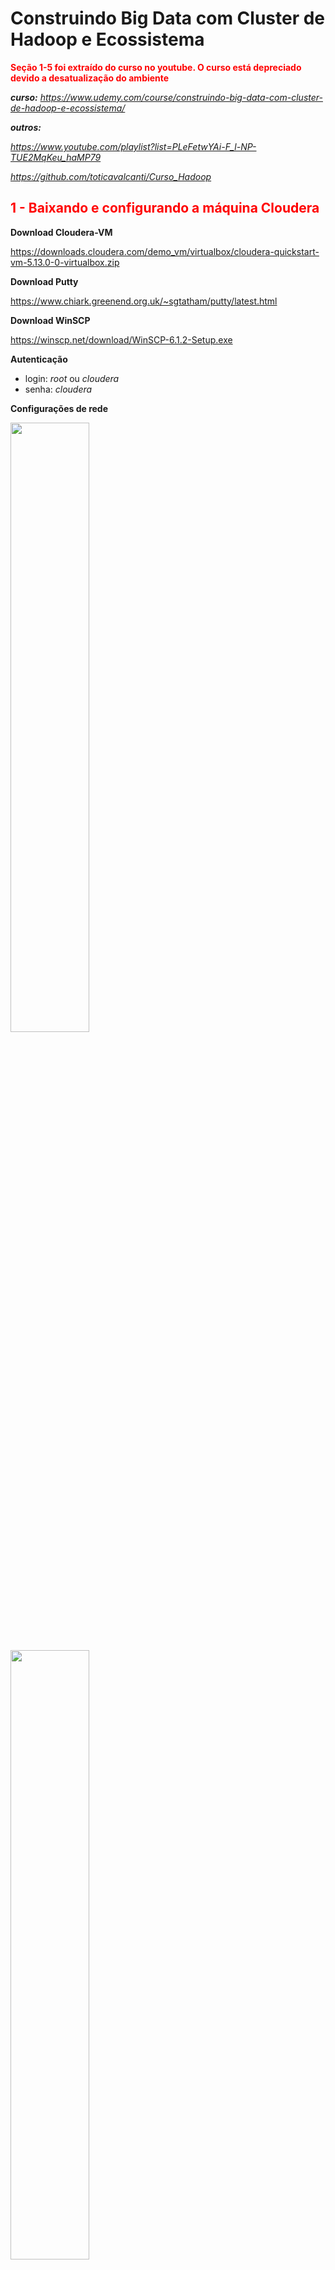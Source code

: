 # Construindo Big Data com Cluster de Hadoop e Ecossistema

<p style="color: red"><b>Seção 1-5 foi extraído do curso no youtube. O curso está depreciado devido a desatualização do ambiente</b></p>

***curso:** https://www.udemy.com/course/construindo-big-data-com-cluster-de-hadoop-e-ecossistema/*

***outros:***

*https://www.youtube.com/playlist?list=PLeFetwYAi-F_l-NP-TUE2MqKeu_haMP79* 

*https://github.com/toticavalcanti/Curso_Hadoop*

<h2 style="color: red">1 - Baixando e configurando a máquina Cloudera </h2>

**Download Cloudera-VM**<br>

https://downloads.cloudera.com/demo_vm/virtualbox/cloudera-quickstart-vm-5.13.0-0-virtualbox.zip

**Download Putty**<br>

https://www.chiark.greenend.org.uk/~sgtatham/putty/latest.html

**Download WinSCP**<br>

https://winscp.net/download/WinSCP-6.1.2-Setup.exe

**Autenticação**<br>

- login: *root* ou *cloudera*
- senha: *cloudera*

**Configurações de rede**

<img src="_images/101.png" width=50%> </img>

<img src="_images/102.png" width=50%> </img>

**Na VM-Cloudera digitar `ifconfig` no CLI para obter os IPS**

<img src="_images/103.png" width=50%> </img>

**Utilizar ip `eth1` ou `eth0` no Putty e WinSCP**

<img src="_images/104.png" width=40%> </img>

<h2 style="color: red">2 - Componentes principais </h2>

**Há dois tipos de nós básicos**

- **NÓS MESTRES (MASTERS)** coordena os nós trabalhadores, geralmente são os pontos de entrada para o acesso do usuário ao cluster;
- **NÓS TRABALHADORES** aceitam as tarefas designadas pelos nós mestres para armazenar dados, ler dados ou executar uma aplicação em particular.

Tanto o HDFS como o YARN têm vários serviços mestres responsáveis pela coordenação dos serviços trabalhadores que executam em cada nó

**Serviços do HDFS**

- **NAMENOME (MESTRE)** armazena a árvore de diretórios do sistema de arquivos, metadados de arquivos e as localizações de cada arquivo nc cluster. ele não armazena dados e nem passa dados do datanode ao cliente, o que ele faz é apontar os datanodes corretos aos clientes
- **NAMENOME SECUNDÁRIO (MESTRE)** executam tarefas de manutenção (housekeeping) e de pontos de verificação (checkpointing) em nome do namenode (ele não é um namenode de backup)
- **DATANODE (TRABALHADOR)** armazena e administra blocos HDFS no disco local e informa a saúde e o status de repositórios individuais de dados ao NAMENOME.

**Serviços do YARN**

- **ResourceManager (MESTRE)** aloca e monitora recursos disponíveis no cluster (memória e processadores) para as aplicações e trata do escalonamento dos jobs no cluster
- **ApplicationMaster (MESTRE)** coordena uma aplicação em particular executada no cluster de acordo com o escalonamento feito pelo ResourceManager
- **NodeManager (TRABALHADOR)** executa e administra tarefas de processamento em um nó individual e informa sobre a saúde e o status das tarefas à medida que elas executam.

<h2 style="color: red">3 - Comandos básicos </h2>

`hadoop` O comando principal do Hadoop.

`fs` Indica que a operação deve ser realizada no sistema de arquivos distribuído do Hadoop.

**Listar o conteúdo do diretório raiz no sistema de arquivos distribuído do Hadoop**

`hadoop fs -ls /` 

- `-ls`: A opção que significa "listar". Isso solicita ao Hadoop que liste o conteúdo do diretório especificado.
- `/`: O caminho do diretório no sistema de arquivos distribuído do Hadoop. Neste caso, é o diretório raiz, indicado pelo caractere "/".

**Criar a estrutura de diretórios necessária para armazenar dados no caminho especificado no sistema de arquivos distribuído do Hadoop**

`hadoop fs -mkdir -p ~user/vlsf2/txts`

- `-p`: Essa opção permite criar diretórios pais conforme necessário. Se o diretório pai não existir, ele será criado junto com o diretório especificado.
- `~user/vlsf2/txts`: O caminho do diretório que você deseja criar.

**Copiar o arquivo local `shakespeare.txt` para o diretório `/user/vlsf2/txts` no sistema de arquivos distribuído do Hadoop**

`hadoop fs -put shakespeare.txt /user/vlsf2/txts`

- `-put`: Indica que você deseja copiar um arquivo do sistema de arquivos local para o HDFS.
- `shakespeare.txt`: O nome do arquivo local que você deseja copiar para o HDFS.
- `/user/vlsf2/txts`: O caminho no HDFS para onde o arquivo será copiado. Neste caso, o caminho é `/user/vlsf2/txts`.

### Acessando via página web

No seu navegador, acessar através o mesmo IP que você se conecta com o Putty ou WinSCP utilizando a porta *8888* http://192.168.1.86:8888/<br>
O HUE, que significa "Hadoop User Experience", é uma interface web de código aberto que facilita a interação com o ecossistema Hadoop. Ele fornece uma interface gráfica para facilitar o gerenciamento, monitoramento e utilização de várias ferramentas e serviços no ambiente Hadoop.

Algumas das funcionalidades do HUE incluem:

1. **Exploração de Dados:** Permite explorar e visualizar dados armazenados no Hadoop HDFS.
2. **Querying e Processamento de Dados:** Oferece suporte a consultas interativas no Hive (um sistema de data warehousing construído sobre o Hadoop) e ao editor de scripts Pig (uma linguagem de alto nível para processamento de dados no Hadoop).
3. **Trabalhos MapReduce:** Facilita o gerenciamento e monitoramento de trabalhos MapReduce.
4. **Agendamento de Trabalhos:** Permite agendar trabalhos no Oozie, um serviço de orquestração de fluxo de trabalho para o Hadoop.
5. **Gerenciamento de Metadados:** Oferece uma interface para gerenciar metadados no Hadoop, como tabelas Hive e fluxos Oozie.
6. **Gerenciamento de Segurança:** Permite a administração de permissões e políticas de segurança para os dados e serviços Hadoop.
7. **Integração com outros Serviços:** Integra-se com vários serviços Hadoop, tornando mais fácil para os usuários interagirem com esses serviços por meio de uma interface gráfica.

<center>
  <p>Localizando os arquivos armazenados no HDFS através do HUE</p>
</center>

<img src="_images/301.png" width=15%> </img>

<center>
  <p>Exemplo do arquivo shakespeare.txt no HDFS</p>
</center>
<img src="_images/302.png" width=50%> </img>

<img src="_images/303.png" width=100%> </img>

<h2 style="color: red">4 - Contagem de palavras usando PySpark  </h2>

Entre no shell do Spark digitando `pyspark`

```python
# -*- coding: utf-8 -*-
from pyspark import SparkContext, SparkConf

#Cria a app com o nome WordCount
conf = SparkConf().setAppName("WordCount")

#Instacia o SparkContext -- Não é obrigatório porque o Spark já cria um SparkContext
sc = SparkContext.getOrCreate()

#Cria o RDD com o conte�do do shakespeare.txt
contentRDD = sc.textFile("/user/vlsf2/txts/shakespeare.txt")

#Elimina as linha em branco
filter_empty_lines = contentRDD.filter(lambda x: len(x) > 0)

#Splita as palavras pelo espa�o em branco entre elas
words = filter_empty_lines.flatMap(lambda x: x.split(' '))

#Map-Reduce da contagem das palavras
wordcount = words.map(lambda x:(x,1)) \
.reduceByKey(lambda x, y: x + y) \
.map(lambda x: (x[1], x[0])).sortByKey(False)

#Imprime o resultado
for word in wordcount.collect():
	print(word)

#Salva o resultado no HDFS dentro da pasta /user/vlsf2/txts
wordcount.saveAsTextFile("/user/vlsf2/txts")
```

<h2 style="color: red">5 - Ingestão de dados com Flume  </h2>

- **Twitter**: fonte de dados (streaming) 
- **Flume**: coletor dos dados
- **Hive**: realizar consulta nos dados
- **Spark**: script de análise

<img src="_images/501.png"> </img>

### Flume: Arquitetura

O **Flume** é um serviço de ingestão de dados para coletar, agregar e transportar grandes quantidades de fluxo de dados (streaming), como por exemplo: arquivos de log, eventos, dados de redes sociais, sensores, etc. de várias fontes para um armazenamento de dados centralizado (hbase, hdfs...)

**Outras soluções**

- **Facebook's Scribe** é uma ferramenta imensamente popular que é usada para agregar e transmitir (streaming) dados de log. ele é projetado para dimensionar um número muito grande de nós e ser robusto em relação a falhas de nós e de rede
- **Aрасhе Kafka** foi desenvolvido pela apache software foundation. é um agente de mensagens de código aberto. usando kafka, podemos lidar com feeds com alta taxa de transferência (high throughput) e baixa latência.

O **Evento** consiste em duas partes principais: o **cabeçalho (Header)** e a **carga útil (Payload)**:

1. **Evento (Event):**
   - O evento é a unidade básica de dados no Apache Flume.
   - Ele representa a informação que está sendo transferida de uma **origem (source)** para um **destino (sink)**.
   - Cada evento contém um cabeçalho **(Header)** e uma carga útil **(Payload)**.
2. **Cabeçalho (Event Header):**
   - O cabeçalho é uma parte do evento que contém metadados ou informações sobre o próprio evento.
   - Esses metadados incluem detalhes como timestamps, identificadores únicos, e informações adicionais que descrevem o contexto do evento.
   - O cabeçalho fornece informações importantes para o processamento e roteamento do evento através do pipeline do Flume.
3. **Carga Útil (Payload):**
   - A carga útil é a parte principal do evento que contém os dados reais que estão sendo transferidos.
   - Pode ser qualquer tipo de informação, como logs, mensagens, ou qualquer outra forma de dados que você esteja movendo com o Apache Flume.
   - A carga útil é a parte do evento que é realmente consumida e processada pelo Flume para ser movida através do sistema.

​	<img src="_images/503.png" width=50%> </img>

1. **Source:**
   - A Source é a origem dos dados no Apache Flume.
   - Ela é responsável por coletar ou receber dados a partir de uma fonte externa, como logs, eventos de servidor, ou fluxos de dados.
   - A Source é o ponto de entrada no pipeline do Flume, e sua função principal é gerar eventos que serão processados e movidos através do sistema.
2. **Channel:**
   - O Channel é um componente de armazenamento temporário no Apache Flume.
   - Ele atua como um buffer entre a Source e a Sink, permitindo o armazenamento temporário dos eventos enquanto aguardam processamento adicional.
   - Existem diferentes tipos de canais no Flume, como canais de memória, canais de arquivo e canais JDBC, que oferecem diferentes formas de armazenamento temporário.
3. **Sink:**
   - A Sink é o destino final dos dados no Apache Flume.
   - Ela é responsável por consumir os eventos provenientes do Channel e realizar a ação final, que pode ser o armazenamento em um banco de dados, a escrita em arquivos, ou a transferência para outro sistema.
   - A Sink representa o ponto de saída do pipeline do Flume.

**Relacionamento entre Source, Channel e Sink:**

- A Source gera eventos que são colocados no Channel.
- O Channel armazena temporariamente os eventos antes que eles sejam consumidos pela Sink.
- A Sink consome os eventos do Channel e executa a ação final, movendo os dados para o destino desejado.

​    <img src="_images/502.png" width=50%> </img>

1. **Interceptors:**
   - Os Interceptors são módulos opcionais que podem ser configurados em uma Source ou Sink no Apache Flume.
   - Sua função é manipular ou enriquecer eventos à medida que passam pelo pipeline.
   - Os Interceptors podem ser usados para adicionar metadados, modificar o conteúdo do evento ou realizar outras transformações antes que o evento alcance o próximo estágio do pipeline.
2. **Channel Selectors:**
   - Os Channel Selectors são responsáveis por direcionar eventos para canais específicos dentro do Apache Flume.
   - Quando há mais de um canal disponível (por exemplo, canais de memória e canais de arquivo), o Channel Selector decide para qual canal um evento específico deve ser encaminhado.
   - Existem diferentes tipos de Channel Selectors, como replicação simples, seleção aleatória e lógica personalizada, permitindo flexibilidade na distribuição de eventos entre os canais.
3. **Collectors:**
   - Collectors são responsáveis por coletar eventos de múltiplos canais e entregá-los a uma Sink no Apache Flume.
   - Quando há mais de um canal disponível e uma Sink única, o Collector é usado para reunir eventos de diferentes canais e enviá-los à Sink para o processamento final.
   - O uso de Collectors é especialmente útil em cenários em que os eventos podem ser distribuídos entre diferentes canais antes de serem consolidados e enviados para a Sink.

**Relacionamento entre Interceptors, Channel Selectors e Collectors:**

- Interceptors podem ser configurados nas Sources ou Sinks para manipular eventos durante a coleta ou entrega.
- Channel Selectors são utilizados para decidir para qual canal um evento deve ser enviado, permitindo uma distribuição eficiente de eventos entre diferentes armazenamentos temporários.
- Collectors são usados para reunir eventos de diferentes canais e entregá-los à Sink, consolidando os dados antes do processamento final.

### Flume: Tipos de fluxos

No Apache Flume, os conceitos de Multi-hop flow, Fan-out flow e Fan-in flow referem-se a diferentes padrões de fluxo de eventos no sistema:

1. **Multi-hop Flow:**

   - Em um Multi-hop Flow, os eventos fluem através de vários nós do Apache Flume, ou seja, eles percorrem vários agentes do Flume antes de atingirem seu destino final.
   - Cada agente do Flume age como um intermediário que encaminha os eventos para o próximo agente no caminho até o destino final (Sink).
   - Esse tipo de fluxo é útil quando você tem uma arquitetura distribuída e os eventos precisam passar por vários estágios de processamento antes de alcançar o destino final.

   <img src="_images/504.jpg" width=75%> </img>

2. **Fan-out Flow:**

   - Em um Fan-out Flow, os eventos são replicados para múltiplos destinos simultaneamente.
   - A Source gera um evento, e este é replicado por um Channel Selector para ser enviado para diferentes canais ou Sinks.
   - Cada Sink ou canal recebe uma cópia do evento, permitindo que diferentes processamentos ou armazenamentos sejam realizados independentemente.
   - Esse padrão é útil quando você precisa distribuir os mesmos eventos para diferentes destinos para diferentes finalidades.

   <img src="_images/506.jpg" width=50%> </img>

3. **Fan-in Flow:**

   - Em um Fan-in Flow, os eventos de várias fontes (Sources) são consolidados em um único canal antes de serem enviados para um destino comum (Sink).
   - Cada Source gera eventos que são encaminhados para um canal compartilhado.
   - O canal acumula os eventos de diferentes fontes antes de entregá-los à Sink.
   - Esse padrão é útil quando você precisa consolidar dados de várias fontes antes de realizar uma ação final, como armazenamento em um banco de dados centralizado.

   <img src="_images/505.jpg" width=50%> </img>

**Relacionamento entre Multi-hop Flow, Fan-out Flow e Fan-in Flow:**

- Um Multi-hop Flow pode incluir padrões Fan-out e Fan-in em diferentes estágios do percurso dos eventos.
- Fan-out e Fan-in Flows são comumente usados em conjunto para distribuir eventos para diferentes processamentos e consolidá-los posteriormente.
- A escolha entre esses padrões depende dos requisitos específicos de arquitetura e processamento de dados.

### Flume: configuração do Agente

A configuração do agente é feita por meio de arquivos de configuração. Esses arquivos contêm propriedades que definem como o agente se comportará, quais fontes (sources) serão utilizadas, como os eventos serão processados e para onde serão enviados:

```
AGENT_NAME.SOURCES.SOURCE_NAME.TYPE = VALUE
```

Aqui está uma explicação genérica desses elementos e um exemplo hipotético:

- **AGENT_NAME:** O nome atribuído ao agente. Este nome é usado como prefixo para todas as propriedades relacionadas a esse agente específico.
- **SOURCES:** Indica a seção de configuração onde as fontes são definidas. As fontes são as origens de dados que alimentam o pipeline do Flume.
- **SOURCE_NAME:** O nome atribuído à fonte específica dentro do agente. Cada fonte tem um nome exclusivo dentro de um agente.
- **TYPE:** Indica o tipo de fonte que está sendo configurada. O valor desta propriedade especifica qual implementação de fonte o Flume deve usar.
- **VALUE:** Representa o valor associado à propriedade TYPE. Este valor pode variar dependendo do tipo de fonte.

Exemplo hipotético de configuração de uma fonte de log (assumindo que exista uma implementação chamada `avroSource`):

```
MyAgent.SOURCES.LogSource.TYPE = avroSource
```

Neste exemplo:

- **MyAgent:** O nome do agente é "MyAgent".
- **SOURCES:** Estamos definindo configurações relacionadas às fontes do agente.
- **LogSource:** O nome da fonte é "LogSource".
- **TYPE:** Indica que estamos configurando uma fonte do tipo "avroSourc

### Configuração APP Twitter

Instalar o telnet no Máquina Cloudera `yum -y install telnet`

<p style="color: #1A5276"><b>Terminal 1</b></p>

`flume-ng agent -n a1 -c conf -f conf_vlsf2.conf`

<p style="color: #1A5276"><b>Terminal 2</b></p>

`telnet localhost 44444` 

## 6 - Características iniciais de um ambiente distribuído

1. **Client:**
   - Entidade que faz solicitações ou envia comandos a um sistema ou serviço distribuído.
2. **Management Node:**
   - Nó responsável por controlar e gerenciar outros nós no sistema distribuído, coordenando tarefas e alocando recursos.
3. **Worker Node:**
   - Nó que executa tarefas específicas ou processa dados conforme instruído, sendo coordenado e gerenciado pelos nós de gerenciamento.

<img src="_images/601.gif" width="50%"></img>

**Aplicação em Sistemas Distribuídos de Processamento de Dados:**

- Em sistemas como Apache Hadoop ou Apache Spark, o "Client" pode ser a aplicação ou usuário que envia trabalhos para processamento distribuído.
- O "Management Node" pode ser representado por componentes como ResourceManager no Hadoop ou o Master Node no Spark, que gerenciam a execução e coordenação dos trabalhos.
- Os "Worker Nodes" seriam os nós que realizam efetivamente o processamento de dados, como os DataNodes no Hadoop ou os Worker Nodes no Spark.

<img src="_images/602.png" width="70%"></img>

| **Módulo** | **Função**                                                   | **Descrição**                                                |
| ---------- | ------------------------------------------------------------ | ------------------------------------------------------------ |
| ZooKeeper  | Serviço de Coordenação Distribuída                           | Fornece serviços para coordenação e gerenciamento de configuração em sistemas distribuídos. Amplamente usado para sincronização, eleição de líder e gerenciamento de configurações. |
| Oozie      | Orquestração de Fluxo de Trabalho                            | Sistema de orquestração que permite a criação, agendamento e coordenação de fluxos de trabalho complexos no ambiente Hadoop. Permite a execução sequencial ou condicional de tarefas, facilitando o gerenciamento de processos de dados em grande escala. |
| Spark      | Motor de Processamento de Dados em Memória                   | Framework de processamento de dados distribuído e em memória. Suporta análise de dados em larga escala, processamento de batch e stream, e aprendizado de máquina. |
| Kafka      | Sistema de Mensagens Distribuídas                            | Plataforma de streaming distribuída para ingestão, armazenamento e processamento em tempo real de fluxos de dados. |
| Hive       | Armazenamento e Consulta de Dados                            | Camada de armazenamento e consulta de dados que utiliza a linguagem de consulta HiveQL para interagir com dados armazenados no HDFS. |
| HBase      | Banco de Dados NoSQL Distribuído                             | Banco de dados NoSQL distribuído e orientado a colunas que fornece acesso rápido a grandes volumes de dados. |
| Solr       | Plataforma de Pesquisa de Texto Completa                     | Plataforma de pesquisa de texto completa construída sobre o Apache Lucene. Fornece recursos avançados de pesquisa, indexação e recuperação de dados. |
| Flume      | Coleta, Agregação e Movimentação de Dados                    | Ferramenta para coleta, agregação e movimentação de grandes volumes de dados de logs de diferentes fontes para sistemas de armazenamento centralizados. |
| Sqoop      | Transferência de Dados entre Hadoop e Bancos de Dados Relacionais | Ferramenta para transferência eficiente de dados entre bancos de dados relacionais e o HDFS. |
| Mahout     | Biblioteca de Aprendizado de Máquina                         | Biblioteca de aprendizado de máquina para Hadoop, projetada para implementar algoritmos escaláveis e distribuídos de aprendizado de máquina. |
| Pig        | Linguagem e Plataforma para Análise de Dados                 | Permite a expressão de transformações de dados em uma linguagem chamada Pig Latin, facilitando a escrita de programas para processamento de dados em ambientes Hadoop. |

<div style="float: left">
    <img src="_images/604.png" width="100px" alt="Imagem">
</div>





1. **Hive Clients:**
   - Aplicativos ou ferramentas que interagem com o Apache Hive para executar consultas ou gerenciar metadados.
2. **Hive Services:**
   - Componentes principais que incluem o Hive Driver, Hive Server e Hive CLI, fornecendo funcionalidades essenciais do Apache Hive.
3. **Hive Metastore:**
   - Armazena metadados relacionados a dados no Hadoop, como informações sobre tabelas, partições e esquemas.
4. **File Storage (Armazenamento de Arquivos):**
   - Refere-se à maneira como os dados são armazenados no Hadoop Distributed File System (HDFS), geralmente em formatos otimizados para consultas como texto, Avro, Parquet ou ORC.

<img src="_images/603.png" width="50%"></img>

<div style="float: left">
    <img src="_images/605.webp" width="100px" alt="Imagem">
</div>





O Apache Pig é uma plataforma para análise e processamento de dados no ecossistema Hadoop. Ele fornece uma linguagem chamada Pig Latin, que é uma linguagem de script de alto nível projetada para facilitar a escrita de programas para processamento de dados em larga escala. Aqui estão alguns pontos-chave sobre o Apache Pig:

1. **Linguagem Pig Latin:**
   - Pig Latin é a linguagem de script utilizada no Apache Pig. Ela é projetada para ser simples e expressiva, permitindo que os usuários descrevam operações de transformação de dados em um estilo declarativo.
2. **Modelo de Programação de Fluxo de Dados:**
   - O Apache Pig segue um modelo de programação de fluxo de dados, onde as operações de transformação de dados são expressas como um fluxo de dados dirigido (DAG). Isso facilita a representação de operações complexas em termos de fluxo de dados.
3. **Otimização Automática:**
   - O Pig otimiza automaticamente as operações do usuário sempre que possível, permitindo que os usuários se concentrem na lógica da aplicação em vez de otimizações de execução.
4. **Extensibilidade:**
   - O Pig é extensível, permitindo que os usuários definam suas próprias funções em Java, Python, ou outras linguagens, para realizar operações personalizadas durante o processamento.
5. **Compatibilidade com o Hadoop:**
   - O Pig é executado sobre o Hadoop e aproveita as capacidades do Hadoop Distributed File System (HDFS) para armazenamento distribuído e processamento paralelo.
6. **Facilidade de Aprendizado:**
   - Pig é frequentemente considerado mais acessível para usuários que estão familiarizados com linguagens de script, como Python. Isso facilita a transição de usuários que não têm experiência em programação Java, que é comumente usada em muitas outras tecnologias Hadoop.

```pig
-- Carrega os dados do arquivo CSV
data = LOAD 'usuarios.csv' USING PigStorage(',') AS (nome:chararray, idade:int, cidade:chararray);

-- Filtra usuários com idade válida (idade maior que 0)
usuarios_validos = FILTER data BY idade > 0;

-- Agrupa os usuários por cidade
usuarios_por_cidade = GROUP usuarios_validos BY cidade;

-- Calcula a média de idade para cada cidade
media_idade_por_cidade = FOREACH usuarios_por_cidade GENERATE group AS cidade, AVG(usuarios_validos.idade) AS media_idade;

-- Armazena os resultados
STORE media_idade_por_cidade INTO 'saida/';

-- Exibe os resultados
DUMP media_idade_por_cidade;
```

<img src="_images/605.png"></img>

O **HCatalog** fornece um serviço de metadados que permite a criação, gerenciamento e compartilhamento de metadados sobre dados armazenados no Hadoop Distributed File System (HDFS).

- **Integração com Hive e Pig:** O HCatalog é integrado com o Apache Hive e o Apache Pig, permitindo que essas ferramentas acessem e compartilhem as informações do esquema (metadados) sem a necessidade de redefinir ou duplicar essas informações.

- **APIs para Linguagens de Programação:** O HCatalog fornece APIs para várias linguagens de programação, incluindo Java e Python, permitindo que os desenvolvedores acessem e interajam com os metadados do Hadoop.
- **Facilita a Compartilhamento de Dados:** Ao centralizar os metadados, o HCatalog facilita o compartilhamento de dados entre diferentes aplicativos e projetos dentro do ecossistema Hadoop.

<div style="float: left">
    <img src="_images/606.png" width="100px" alt="Imagem">
</div>



O Apache Spark é um framework de processamento de dados em cluster que se integra ao ecossistema Hadoop. Destacam-se:

- **Processamento em Memória:**
  - Armazenamento de dados em memória para acesso rápido.
- **APIs Amigáveis:**
  - APIs em Scala, Java, Python e SQL para desenvolvimento acessível.
- **Modelo de Programação Avançado:**
  - Suporta operações avançadas para pipelines eficientes.
- **Diversos Workloads:**
  - Além de batch, oferece suporte a stream processing, machine learning e processamento de grafos.
- **Spark Core e Módulos Adicionais:**
  - Núcleo do Spark com módulos como Spark SQL, Spark Streaming, MLlib e GraphX.
- **Integração com Hadoop:**
  - Acessa dados do HDFS, pode ser executado em clusters Hadoop existentes.
- **Tempo de Resposta Interativo:**
  - Processamento em memória e DAG contribuem para tempos de resposta rápidos.
- **Estruturas de Dados Abstratas:**
  - Introduz RDDs e DataFrames para simplificar o processamento distribuído.
- **Ecossistema Hadoop Unificado:**
  - Integra-se facilmente com ferramentas Hadoop como Hive, HBase e Flume.

<div style="float: left">
    <img src="_images/608.png" width="100px" alt="Imagem">
</div>





O Apache Storm é um sistema de processamento de dados em tempo real, projetado para lidar com fluxos contínuos de dados e realizar processamento em tempo real em um ambiente distribuído.

- **Topologias de Fluxo de Dados:** Define fluxos de dados por meio de topologias com spouts (fontes) e bolts (processadores).

- **Escalabilidade e Tolerância a Falhas:** Altamente escalável e tolerante a falhas, permitindo processamento contínuo mesmo com falhas de componentes.

- **Modelo de Programação Simples:** Desenvolvimento simples com spouts que emitem dados e bolts que os processam.

- **Integração com Diversas Fontes e Destinos:** Pode se integrar a várias fontes e destinos, como bancos de dados, sistemas de mensagens e APIs externas.

- **Garantia de Processamento:** Oferece garantias de processamento, como "exatamente uma vez" ou "pelo menos uma vez".

- **Ecossistema:** Ecossistema inclui Trident (para operações de estado) e integração com ferramentas Hadoop como HBase e Kafka.

- **Utilizado em Diversos Casos de Uso:** Aplicações em análise de sentimentos, monitoramento em tempo real, detecção de fraudes e IoT.

## 7 - Projetando um ambiente de supercomputação com Hadoop

  <img src="_images/701.png" width="50%"></img>

1. **NameNode:** Gerencia informações sobre onde os dados estão no Hadoop Distributed File System (HDFS). Armazena metadados e é crucial para o HDFS.
2. **DataNode:** Armazena efetivamente os dados no HDFS. Múltiplos DataNodes distribuem e mantêm os blocos de dados no cluster.
3. **Resource Manager:** Gerencia os recursos do cluster. Aloca recursos para diferentes aplicações, garantindo uso eficiente do cluster.
4. **Node Manager:** Roda em cada nó do cluster, monitorando recursos locais como CPU e memória. Responsável por executar e monitorar tarefas (containers) atribuídas pelo Resource Manager.

<div style="display: flex; width: 100%;">
    <img src="_images/702.png" alt="Imagem 1" style="width: 50%; height: auto; display: block;">
    <img src="_images/703.png" alt="Imagem 2" style="width: 50%; height: auto; display: block;">
</div>
## 8 - Entendendo o Sistema de Arquivos Hadoop Distributed Filesystem - HDFS

### NFS (Network File System) 

O NFS (Network File System) é um protocolo que permite que sistemas operacionais compartilhem arquivos e diretórios em uma rede. O NFS permite que computadores em uma rede acessem remotamente os arquivos e diretórios como se estivessem localmente armazenados em seus próprios sistemas.

  <img src="_images/801.png" width="50%"></img>

1. **Servidor NFS:** O servidor NFS é o sistema que possui os arquivos e diretórios que serão compartilhados. Ele disponibiliza esses recursos para outros sistemas na rede.
2. **Cliente NFS:** O cliente NFS é o sistema que acessa os arquivos compartilhados. Ele monta os diretórios remotos do servidor NFS como se fossem parte de seu próprio sistema de arquivos.

### GFS (Google File System)

O GFS (Google File System) é um sistema de arquivos distribuído desenvolvido pelo Google para gerenciar grandes volumes de dados em seus centros de dados. Ele foi projetado para fornecer um armazenamento confiável e de alto desempenho, otimizado para a leitura e gravação eficientes de grandes arquivos, como aqueles usados em aplicações de pesquisa na web e processamento de dados em larga escala.

1. **Distribuição de Dados:** O GFS divide grandes arquivos em blocos fixos (geralmente de 64 ou 128 megabytes) e distribui esses blocos entre vários servidores para permitir o paralelismo e a recuperação de falhas.
2. **Replicação:** Cada bloco de dados é replicado em vários servidores para garantir a durabilidade e a disponibilidade dos dados, mesmo em caso de falha de hardware ou interrupção de serviços.
3. **Mestre (Master) e Trabalhadores (Workers):** O GFS possui um servidor mestre que gerencia os metadados e coordena as operações no sistema. Os servidores trabalhadores armazenam os dados e respondem às solicitações de leitura e gravação dos clientes.

<img src="_images/802.png" width="50%"></img>

### Hadoop Distributed File System (HDFS)

O HDFS, ou Hadoop Distributed File System, é um sistema de arquivos distribuído desenvolvido para lidar com o armazenamento e processamento eficientes de grandes conjuntos de dados em ambientes de computação distribuída. Projetado como parte integrante do ecossistema Hadoop, o HDFS divide arquivos em blocos de tamanho fixo, distribuindo-os em diversos nós de um cluster. Essa abordagem facilita a leitura e gravação paralelas, possibilitando o processamento eficiente de dados em larga escala. Com mecanismos de replicação para tolerância a falhas, balanceamento dinâmico de carga e integração com ferramentas Hadoop, o HDFS é essencial para operações de big data, suportando aplicações como análise de dados, processamento de logs e outras tarefas intensivas em armazenamento e processamento.

1. **Blocos e Distribuição de Dados:** O HDFS divide grandes arquivos em blocos, geralmente de tamanho fixo (por exemplo, 128 MB ou 256 MB).
2. **Servidores Namenode e Datanode:**
   - O Namenode mantém os metadados, como informações sobre a localização dos blocos e a estrutura do arquivo.
   - Os Datanodes armazenam os blocos de dados e respondem às solicitações de leitura e gravação.
3. **Leitura e Gravação em Paralelo:**
   - O HDFS permite a leitura e gravação eficientes de grandes conjuntos de dados em paralelo.
   - Múltiplos nós podem acessar e processar diferentes partes do arquivo simultaneamente.

<img src="_images/803.png" width="50%"></img>

A arquitetura de Rack no HDFS (Hadoop Distributed File System) refere-se à organização física dos nós de dados em racks (estruturas de armazenamento) em um data center. Essa organização é fundamental para otimizar o desempenho e garantir a tolerância a falhas. 


A arquitetura de Rack no HDFS (Hadoop Distributed File System) refere-se à organização física dos nós de dados em racks (estruturas de armazenamento) em um data center. Essa organização é fundamental para otimizar o desempenho e garantir a tolerância a falhas. A arquitetura de Rack no HDFS é projetada com base nos seguintes conceitos:

1. **Nós e Racks:**
   - Um cluster HDFS consiste em vários nós, e esses nós são agrupados em racks.
   - Cada rack contém vários nós de dados.
2. **Localidade de Dados:**
   - O princípio chave é maximizar a localidade de dados, significando que o processamento de dados deve ocorrer o mais próximo possível dos dados armazenados.
   - Isso reduz a latência de acesso aos dados, pois evita transferências desnecessárias pela rede.
3. **Princípio de Colocação de Réplicas:**
   - O HDFS segue o princípio de colocar a primeira réplica localmente no mesmo nó, a segunda em um rack diferente, e a terceira em outro rack distante.
   - Isso garante que haja redundância e recuperação de falhas enquanto mantém a eficiência de localidade de dados.

<img src="_images/804.svg" width="50%"></img>

O HDFS fornece uma interface de linha de comando (CLI) que permite interagir com o sistema de arquivos distribuído. Aqui estão alguns comandos fundamentais do HDFS no CLI:

1. **`hadoop fs -ls <caminho>`:**
   - Lista o conteúdo de um diretório no HDFS.
   - Exemplo: `hadoop fs -ls /user/nome_usuario`.
2. **`hadoop fs -mkdir <caminho>`:**
   - Cria um diretório no HDFS.
   - Exemplo: `hadoop fs -mkdir /user/nome_usuario/diretorio_novo`.
3. **`hadoop fs -put <origem> <destino>`:**
   - Copia arquivos ou diretórios do sistema de arquivos local para o HDFS.
   - Exemplo: `hadoop fs -put arquivo_local.txt /user/nome_usuario/diretorio_hdfs/`.
4. **`hadoop fs -get <origem> <destino>`:**
   - Copia arquivos ou diretórios do HDFS para o sistema de arquivos local.
   - Exemplo: `hadoop fs -get /user/nome_usuario/diretorio_hdfs/arquivo_hdfs.txt .` (o ponto final representa o diretório atual).
5. **`hadoop fs -cat <caminho>`:**
   - Exibe o conteúdo de um arquivo no HDFS.
   - Exemplo: `hadoop fs -cat /user/nome_usuario/arquivo_hdfs.txt`.
6. **`hadoop fs -rm <caminho>`:**
   - Remove um arquivo ou diretório do HDFS.
   - Exemplo: `hadoop fs -rm /user/nome_usuario/arquivo_hdfs.txt`.
7. **`hadoop fs -cp <origem> <destino>`:**
   - Copia arquivos ou diretórios dentro do HDFS.
   - Exemplo: `hadoop fs -cp /user/nome_usuario/arquivo_hdfs.txt /user/nome_usuario/diretorio_destino/`.
8. **`hadoop fs -mv <origem> <destino>`:**
   - Move arquivos ou diretórios dentro do HDFS.
   - Exemplo: `hadoop fs -mv /user/nome_usuario/arquivo_hdfs.txt /user/nome_usuario/diretorio_destino/`.
9. **`hadoop fs -chmod <permissões> <caminho>`:**
   - Modifica as permissões de um arquivo ou diretório no HDFS.
   - Exemplo: `hadoop fs -chmod 755 /user/nome_usuario/arquivo_hdfs.txt`.
10. **`hadoop fs -chown <proprietário:grupo> <caminho>`:**
    - Modifica o proprietário e o grupo de um arquivo ou diretório no HDFS.
    - Exemplo: `hadoop fs -chown nome_novo:grupo_novo /user/nome_usuario/arquivo_hdfs.txt`.

<img src="_images/803.png" width="50%"></img>

1. **NameNode (Mestre):**
   - O NameNode é o mestre do sistema de arquivos HDFS.
   - Armazena metadados, como a estrutura do sistema de arquivos, informações sobre os blocos de dados e os locais dos DataNodes.
   - Mantém um registro de todos os arquivos, diretórios e suas respectivas estruturas hierárquicas.
   - Gerencia os namespaces e controla as operações de leitura e gravação, coordenando a comunicação com os DataNodes.
2. **DataNodes (Nós de Dados):**
   - Os DataNodes são responsáveis pelo armazenamento efetivo dos dados.
   - Armazenam os blocos de dados e replicam esses blocos conforme instruído pelo NameNode.
   - Periodicamente, enviam relatórios de status para o NameNode para informar sobre a saúde e disponibilidade.
   - Executam operações de leitura e gravação conforme instruído pelo cliente ou pelo NameNode.
3. **Secondary NameNode:**
   - Apesar do nome, o Secondary NameNode não é um substituto para o NameNode principal.
   - Ele realiza operações de backup regulares dos metadados do NameNode para evitar perda de dados em caso de falha do NameNode.
   - Não assume automaticamente as funções do NameNode em caso de falha; sua principal responsabilidade é manutenção e backup.

**Fluxo de Operação:**

- Quando um cliente deseja ler ou gravar dados, ele se comunica com o NameNode para obter informações sobre a localização dos blocos de dados.
- O NameNode responde com os locais dos blocos de dados nos DataNodes.
- O cliente então interage diretamente com os DataNodes para acessar ou modificar os dados.

## 9 - Entendendo o MapReduce e o YARN

O MapReduce é um modelo de programação e processamento de dados utilizado no framework Apache Hadoop. O MapReduce divide uma tarefa em duas etapas principais: a fase de mapeamento (Map) e a fase de redução (Reduce).

1. **Map (Mapeamento):**
   - **Input Split:** Os dados de entrada são divididos em partes chamadas "input splits". Cada split é processado por uma instância separada do Mapper.
   - **Função de Mapeamento (Map Function):** O usuário define uma função de mapeamento que é aplicada a cada registro no input split. O resultado do mapeamento é uma lista de pares chave-valor intermediários.
2. **Shuffle e Sort (Embaralhamento e Ordenação):**
   - Os pares chave-valor intermediários produzidos pelos Mappers são agrupados por chave.
   - Os pares agrupados são ordenados, e os resultados são particionados e distribuídos para os Reducers.
3. **Reduce (Redução):**
   - **Função de Redução (Reduce Function):** O usuário define uma função de redução que é aplicada a cada grupo de pares chave-valor com a mesma chave. O resultado é uma lista final de pares chave-valor.
   - O número de Reducers pode ser especificado pelo usuário.
4. **Output (Saída):**
   - Os resultados finais são gravados no sistema de arquivos de saída.

**Exemplo Simpificado de MapReduce:**

Suponha que queremos contar a frequência de palavras em um conjunto de documentos:

- **Map (Mapeamento):** Para cada palavra em um documento, emita um par chave-valor onde a chave é a palavra e o valor é 1.
- **Shuffle e Sort (Embaralhamento e Ordenação):** Agrupe todas as ocorrências da mesma palavra e ordene.
- **Reduce (Redução):** Para cada grupo de palavras, some os valores para obter a contagem total.

<img src="_images/901.png" width="50%"></img>

**Hadoop 1.0:**

- **Arquitetura:** Baseada principalmente no MapReduce e HDFS com um único NameNode.
- **Processamento:** Modelagem rígida centrada no MapReduce.
- **Versatilidade:** Limitada em suportar diferentes tipos de aplicativos.
- **Alta Disponibilidade:** Desafios de alta disponibilidade, especialmente para o NameNode.
- **Gerenciamento de Recursos:** Centralizado e otimizado para o MapReduce.

**Hadoop 2.0:**

- **Arquitetura:** Introdução do YARN (Yet Another Resource Negotiator) para separar gerenciamento de recursos e execução de tarefas.
- **Processamento:** Suporte a vários modelos de processamento, incluindo MapReduce, Spark, Hive, etc.
- **Versatilidade:** Mais flexibilidade para executar diferentes tipos de aplicativos no mesmo cluster.
- **Alta Disponibilidade:** Recursos de alta disponibilidade para o HDFS, permitindo configuração de clusters ativos/ativos.
- **Gerenciamento de Recursos:** Descentralizado com ResourceManager e ApplicationMaster, melhorando a eficiência na utilização de recursos.

**Resumo:** O Hadoop 1.0 é limitado em flexibilidade e versatilidade, com desafios em alta disponibilidade. O Hadoop 2.0, com a introdução do YARN, supera essas limitações, oferecendo suporte a uma variedade de aplicativos, melhor gerenciamento de recursos e maior eficiência, tornando-se uma escolha mais robusta para ambientes de big data.

<img src="_images/902.png" width="75%"></img>

**Resource Manager (Gerenciador de Recursos):**

- **Função:** O Resource Manager é responsável pela alocação global de recursos em um cluster Hadoop. Ele gerencia e coordena os recursos disponíveis em todos os nós do cluster.
- **Localização:** Normalmente, há um único Resource Manager em um cluster Hadoop.
- **Atividades Principais:** Recebe solicitações de recursos de Application Masters, atribui contêineres nos nós e monitora a utilização geral do cluster.

**Node Manager (Gerenciador de Nó):**

- **Função:** O Node Manager é executado em cada nó do cluster e gerencia os recursos locais disponíveis no nó, como CPU e memória.
- **Localização:** Cada nó no cluster tem seu próprio Node Manager.
- **Atividades Principais:** Recebe instruções do Resource Manager para executar e monitorar contêineres, relata o status dos recursos locais e das tarefas em execução.

**Application Master (Mestre de Aplicação):**

- **Função:** O Application Master é uma instância específica para cada aplicativo em execução no cluster. Ele solicita recursos ao Resource Manager e coordena a execução de tarefas no cluster.
- **Localização:** Cada aplicativo em execução tem seu próprio Application Master, que é iniciado em um contêiner no cluster.
- **Atividades Principais:** Negocia recursos com o Resource Manager, solicita a execução de tarefas específicas nos Node Managers e monitora o progresso do aplicativo.

**Resumo:**

- O **Resource Manager** gerencia globalmente os recursos em todo o cluster.
- Os **Node Managers** gerenciam recursos locais em cada nó do cluster.
- Os **Application Masters** são específicos para cada aplicativo, coordenando e solicitando recursos para sua execução no cluster.

## 10 - Linux, ambiente prático

**Exemplo de uso**

<img src="_images/1001.png" width="45%"></img>

**Red Hat Enterprise Linux (RHEL) e CentOS:**

- **Red Hat Enterprise Linux (RHEL):** É uma distribuição Linux empresarial paga, conhecida por sua estabilidade e suporte de longo prazo. RHEL é frequentemente utilizado em ambientes corporativos onde a confiabilidade é crucial. Oferece gerenciamento de pacotes via RPM (Red Hat Package Manager) e utiliza o sistema de inicialização systemd.
- **CentOS:** É uma distribuição de código aberto construída a partir do código-fonte do RHEL. O CentOS tem como objetivo fornecer uma alternativa gratuita e de alta compatibilidade para usuários que desejam a estabilidade do RHEL sem os custos associados à subscrição do suporte.

**SUSE Linux Enterprise Server (SLES) e openSUSE:**

- **SUSE Linux Enterprise Server (SLES):** Uma distribuição Linux empresarial desenvolvida pela SUSE. Assim como o RHEL, é projetada para ambientes corporativos e oferece recursos avançados e suporte premium. Usa o sistema de inicialização YaST (Yet another Setup Tool) e também gerenciamento de pacotes via RPM.
- **openSUSE:** É a versão de código aberto desenvolvida pela comunidade, mantendo uma estreita relação com o SLES. Oferece uma base sólida e um ciclo de desenvolvimento mais rápido. openSUSE usa o sistema de inicialização systemd e o gerenciamento de pacotes Zypper.

**Rocky Linux:**

- **Rocky Linux:** É uma distribuição Linux focada na continuidade do CentOS Linux, após a mudança estratégica da Red Hat. Foi criada para fornecer uma alternativa de código aberto compatível com o RHEL. O projeto Rocky Linux é apoiado por uma comunidade ativa e orientado para a estabilidade e desempenho.

**Ambiente Big Data com Hadoop:**

- **Compatibilidade com Hadoop:** Todas essas distribuições Linux são compatíveis com o Hadoop e outros componentes do ecossistema big data. As características específicas de cada distribuição, como gerenciamento de pacotes e configuração do sistema, podem impactar na facilidade de instalação e manutenção do Hadoop.
- **Stabilidade e Suporte:** RHEL e SLES são frequentemente preferidos em ambientes empresariais que exigem alto nível de suporte e estabilidade. Empresas podem optar pelo CentOS e openSUSE se buscarem uma solução de código aberto com características semelhantes, mas sem a necessidade de suporte pago.
- **Comunidade e Independência:** Projeto Rocky Linux surgiu para atender à demanda de uma distribuição de código aberto continuando o legado do CentOS. Pode ser uma escolha para quem valoriza independência e participação ativa na comunidade.

### Levantando as Virtual Machines

- **3 máquinas Master Nodes** (softwares de apoio do ecossistema Hadoop)
  - Kafka, Hive, Flume, Pig, Zookeeper

- **2 máquinas Slave Nodes** (processamento e armazenamento)
  - HDFS


**O curso recomenda que cada uma das máquinas operem a 2GB RAM*

### Modos de instalação

- **Modo Local (Standalone):** Útil para desenvolvimento e testes locais em uma única máquina sem um verdadeiro ambiente distribuído.

- **Modo Pseudo-Distribuído:** Simula um ambiente distribuído em uma única máquina, permitindo testes de escalabilidade e paralelismo.

- <p style = "color: green"><b>Modo Totalmente Distribuído:</b> A configuração de produção, onde o Hadoop é implantado em um cluster real de máquinas, proporcionando escalabilidade e desempenho para grandes volumes de dados.</p>

### 10.1 Observações do ecossistema Hadoop

- Hadoop processa dados em batch. Consequentemente, ele não deve ser usado para processar dados transacionais. Mas o Hadoop pode resolver muitos outros tipos de problemas relacionados a Big Data.

- Quando um arquivo precisa ser alterado, o procedimento típico no Hadoop é criar uma nova versão do arquivo. Isso envolve a criação de uma cópia modificada do arquivo, e a versão anterior ainda está disponível. Esse processo não apenas mantém a consistência e a integridade dos dados, mas também permite rastrear as mudanças ao longo do tempo.

- <p style="color: red"><b>Hadoop não é um ambiente adequado para fazer consultas SQL tradicionais. Quando se fala em Big Data (500TB; 1PB)</b></p>

## 11 - Instalando Linux

*Downloads:<br> https://download.rockylinux.org/pub/rocky/8/isos/x86_64/Rocky-8.9-x86_64-dvd1.torrent<br>**http://mirror.ci.ifes.edu.br/centos/7.9.2009/isos/x86_64/CentOS-7-x86_64-DVD-2009.torrent***

**O curso realiza o passo a passo para instalar o CentOS*<br>

Dado que foi instalado a maquina virtual através da ISO e configurado o sumário de instalação:

```bash
# Exibe informações sobre as interfaces de rede
ip addr show

# Obtém dinamicamente um endereço IP para a interface enp0s3 via DHCP
dhclient enp0s3

# Exibe novamente informações sobre as interfaces de rede após a atribuição do endereço IP
ip addr show

# Testa a conectividade de rede fazendo ping para o servidor DNS público do Google (8.8.8.8)
ping 8.8.8.8

# Instala os pacotes vim (editor de texto avançado) e net-tools (utilitários de rede) usando o gerenciador de pacotes yum
yum install vim net-tools -y

# Atualiza todos os pacotes do sistema para as versões mais recentes disponíveis
yum update -y

# Desliga a máquina
init 0
```

## 12 - Pré-configuração das imagens

O primeiro processo de montar um cluster de alto desempenho é criar um processo de resolução de nomes.

```bash
ipconfig

> Gateway Padrão. . . . . . . . . . . . . . . : 192.168.1.254 
```

**Na configuração `nmtui`, setar as configurações de acordo com o curso.*<br>Após o fim da configuração, você consegue acessar via Putty a máquina *m1*

<img src="_images/1201.png" width=50%></img>

Realizar o script IaaS

```bash
# Infraestrutura de nosso cluster

# Resolvendo nomes no arquivo /etc/hosts

# Editando o arquivo /etc/hosts usando o editor Vim
vim /etc/hosts

# Mapeamento de IPs para nomes de host
192.168.1.21    m1.local.br    m1
192.168.1.22    m2.local.br    m2
192.168.1.23    m3.local.br    m3
192.168.1.24    s1.local.br    s1
192.168.1.25    s2.local.br    s2

# [A] para entrar no modo de inserção do Vim, permitindo a edição do conteúdo
# [ESC] para sair do modo de inserção e voltar para o modo de comando do Vim
# :wq para salvar as alterações e sair do editor Vim
# Isso significa que, após realizar as edições necessárias, você pressionará [ESC], seguido por :wq e Enter para salvar e sair.


# Desabilitando o SELINUX

# Utilizando o comando sed para substituir a configuração do SELINUX no arquivo /etc/sysconfig/selinux
sed -i 's/^SELINUX=.*/SELINUX=permissive/g' /etc/sysconfig/selinux && cat /etc/sysconfig/selinux

# Utilizando o comando sed para substituir a configuração do SELINUX no arquivo /etc/selinux/config
sed -i 's/^SELINUX=.*/SELINUX=permissive/g' /etc/selinux/config && cat /etc/selinux/config

# setenforce 0 desabilita temporariamente o SELinux no ambiente atual
setenforce 0


# Desabilitando serviços desnecessarios

# systemctl list-unit-files


systemctl disable abrt-ccpp.service
systemctl disable oops.service
systemctl disable abrt-vmcore.service
systemctl disable abrt-xcore.service
systemctl disable abrtd.service

systemctl disable mdmonitor.service
systemctl disable sysstat.service
systemctl disable postfix.service
systemctl disable accounts-daemon.service                     
systemctl disable libstoragemgmt.service
systemctl disable multipathd.service
systemctl disable bluetooth.service
systemctl disable avahi-daemon.service
systemctl disable cups.service

systemctl disable hypervkvpd.servic
systemctl disable hypervvssd.service
systemctl disable kdump.service
systemctl disable ksm.service
systemctl disable ksmtuned.service

systemctl disable libvirtd.service
systemctl disable microcode.service
systemctl disable rtkit-daemon.service
systemctl disable spice-vdagentd.service
systemctl disable smartd.service
systemctl disable sysstat.service
systemctl disable vmtoolsd.service
systemctl disable hypervkvpd.service
systemctl disable systemd-readahead-drop.service
systemctl disable systemd-readahead-replay.service
systemctl disable ModemManager.service
systemctl disable rhsmcertd.service
systemctl disable rngd.service
systemctl disable abrt-oops
systemctl disable abrt-xorg


# Firewall Disable


# Firewall Disable
# Exibe o status atual do serviço firewalld
systemctl status firewalld
# Interrompe (para) o serviço firewalld
systemctl stop firewalld
# Desabilita o serviço firewalld, impedindo que ele seja iniciado automaticamente na inicialização do sistema
systemctl disable firewalld
# Exibe novamente o status do serviço firewalld após desativá-lo
systemctl status firewalld


# Modo configuração alto-desempenho com tuned

# Define o perfil de ajuste para 'throughput-performance' usando o comando tuned-adm
tuned-adm profile throughput-performance

# Exibe o perfil de ajuste ativo (provavelmente 'throughput-performance')
tuned-adm profile

# Ativando relógio externo com Chrony

# Instala o pacote Chrony usando o gerenciador de pacotes Yum
yum install chrony -y

# Configura o fuso horário para 'America/Sao_Paulo'
timedatectl set-timezone America/Sao_Paulo

# Atualiza as configurações no arquivo /etc/chrony.conf para usar servidores NTP brasileiros
sed -i 's/0.centos.pool.ntp.org/gps.ntp.br/g' /etc/chrony.conf
sed -i 's/1.centos.pool.ntp.org/a.st1.ntp.br/g' /etc/chrony.conf
sed -i 's/2.centos.pool.ntp.org/b.st1.ntp.br/g' /etc/chrony.conf
sed -i 's/3.centos.pool.ntp.org/c.st1.ntp.br/g' /etc/chrony.conf

# Inicia o serviço Chrony
systemctl start chronyd

# Exibe o status do serviço Chrony
systemctl status chronyd

# Habilita o serviço Chrony para iniciar automaticamente na inicialização do sistema
systemctl enable chronyd



# Restrição de uso

# Configura mensagens de aviso nos arquivos /etc/issue e /etc/issue.net para informar usuários não autorizados
echo "Acesso Restrito - Somente Usuários Autorizados" >/etc/issue
echo "Suas ações podem ser auditadas a qualquer momento" >>/etc/issue
echo "pela equipe de segurança corporativa." >>/etc/issue

# Configura mensagens de aviso adicionais nos arquivos /etc/issue.net
echo "Acesso Restrito - Somente Usuários Autorizados" >/etc/issue.net
echo "Suas ações podem ser auditadas a qualquer momento" >>/etc/issue.net
echo "pela equipe de segurança corporativa." >>/etc/issue.net

# Cria um arquivo .hushlogin para suprimir mensagens de login desnecessárias
touch .hushlogin

# Atualiza todos os pacotes do sistema usando o gerenciador de pacotes Yum
yum update -y

# Instala pacotes adicionais (wget, net-tools, vim) usando o Yum
yum install wget net-tools vim -y

# Reinicia o sistema
reboot
```

## 13 - Configurando autenticação com o Network Information Service - Serviço NIS

O Network Information Service (NIS) é um serviço de diretório e autenticação utilizado em sistemas Linux e Unix. Seu principal objetivo é centralizar informações de rede, como senhas, grupos, hosts, e outros dados, permitindo que sistemas clientes acessem essas informações de forma centralizada.

### Configuração para o servidor NIS

**Configuração será realizada para a máquina M1*

```bash
# Instalando os pacotes servidores

# Utilizando o gerenciador de pacotes Yum para instalar os pacotes ypserv e rpcbind

# O pacote ypserv é parte do serviço NIS (Network Information Service)
# - O ypserv atua como o servidor NIS, fornecendo acesso centralizado a essas informações.

# O pacote rpcbind é responsável pelo mapeamento de serviços RPC (Remote Procedure Call)
# - O RPC é um protocolo que permite que um programa em um computador solicite um serviço de um programa em outro computador.

yum -y install ypserv rpcbind -y

# Definindo o domínio NIS

# Define o nome do domínio NIS para 'local.br'
ypdomainname local.br

# Adiciona a configuração do domínio NIS ao arquivo /etc/sysconfig/network
echo "NISDOMAIN=local.br" >> /etc/sysconfig/network

# Iniciando os serviços

# Inicia os serviços rpcbind, ypserv, ypxfrd e yppasswdd utilizando o systemctl
systemctl start rpcbind ypserv ypxfrd yppasswdd

# Habilita os serviços rpcbind, ypserv, ypxfrd e yppasswdd para iniciar automaticamente na inicialização do sistema
systemctl enable rpcbind ypserv ypxfrd yppasswdd

# Configurando o servidor NIS

# Executa o script ypinit no diretório /usr/lib64/yp para configurar o servidor NIS em modo mestre (-m)
/usr/lib64/yp/ypinit -m
# pressione [ctrl]+[D] para confirmar e depois [Y]

# Executa o comando make para construir os mapas NIS
# Toda vez que criar ou remover usuários refazer a base de dados do NIS
cd /var/yp
make
```

- Criando um usuário

```bash
# No servidor M1 criar um usuário hadoop
adduser hadoop
passwd hadoop

# Toda vez que criar ou remover usuários refazer a base de dados do NIS
cd /var/yp 
make
```



### Configuração para o cliente NIS

**Configuração será realizada para as máquinas M2, M2, S1 e S2*

**Dado que a máquina M2 é uma cópia de M1, na configuração `nmtui`, setar as configurações de acordo com o curso (nome da máquina = M2; IP para 22.*<br>

```bash
# Instalando os pacotes clientes

# Utilizando o gerenciador de pacotes Yum para instalar os pacotes ypbind e rpcbind
yum -y install ypbind rpcbind

# Definindo o domínio NIS para clientes

# Define o nome do domínio NIS para 'local.br'
ypdomainname local.br

# Adiciona a configuração do domínio NIS ao arquivo /etc/sysconfig/network
echo "NISDOMAIN=local.br" >> /etc/sysconfig/network

# Configurando a autenticação

# Utiliza o comando authconfig para configurar parâmetros relacionados à autenticação
# enablenis: Habilita o suporte ao NIS para autenticação
# nisdomain: Especifica o domínio NIS como 'local.br'
# nisserver: Especifica o servidor NIS como 'm1.local.br'
# enablemkhomedir: Habilita a criação automática de diretórios home para usuários que fazem login pela primeira vez
# update: Atualiza as configurações de autenticação
authconfig \
--enablenis \               
--nisdomain=local.br \      
--nisserver=m1.local.br \   
--enablemkhomedir \         
--update    

# Iniciando os serviços rpcbind e ypbind

# Inicia os serviços rpcbind e ypbind utilizando o systemctl
systemctl start rpcbind ypbind

# Habilita os serviços rpcbind e ypbind para iniciar automaticamente na inicialização do sistema
systemctl enable rpcbind ypbind
```

Em todas as máquinas clientes, aplicar o comando `id hadoop` para verificar se a máquina está conectada no nós.

## 14 - Configurando o Sistema PassswordLess com SSH HostBased

O SSH (Secure Shell) Host-Based é uma abordagem para autenticação no SSH que usa a configuração do host para autenticar usuários. No entanto, devo observar que o uso do SSH Host-Based não é recomendado como uma prática segura. O método mais seguro é o uso de chave pública/privada, especialmente com autenticação baseada em chave.

Para todos os nós, execute:

```bash
# Gerando um par de chaves RSA usando o ssh-keygen

# O comando ssh-keygen é utilizado para criar um par de chaves RSA.
# -t rsa: Especifica o tipo de chave a ser gerado, neste caso, RSA.
# -P '': Define uma senha vazia para a chave privada.
#   Uma senha vazia significa que a chave privada não será protegida por senha.

# A execução deste comando resultará na criação de duas chaves no diretório padrão (~/.ssh/):
# - A chave privada: id_rsa
# - A chave pública: id_rsa.pub

ssh <no> # se já estiver local, não precisa
# Digite a senha
ssh-keygen -t rsa -P ''
exit
```

Para todos os nós, execute:

```bash
# Executando um comando remoto via SSH para criar um arquivo .hushlogin no host

# Este comando é útil para suprimir a exibição de mensagens de boas-vindas ou informações de login
ssh <no> touch .hushlogin
```

### Cliente SSH

- `HostbasedAuthentication yes` habilita a autenticação host-based.
- `EnableSSHKeysign yes` habilita o agente SSH para assinar as requisições de autenticação host-based.

```bash
# Configurando o arquivo ssh_config e distribuindo para hosts remotos usando scp

# Adiciona ou modifica as opções HostbasedAuthentication e EnableSSHKeysign no arquivo.
vim /etc/ssh/ssh_config
      HostbasedAuthentication yes
      EnableSSHKeysign        yes

# Copia o arquivo ssh_config modificado para os hosts remotos 'm2', 'm3', 's1' e 's2' no diretório /etc/ssh/

# Copia para o host 'm2'
scp /etc/ssh/ssh_config m2:/etc/ssh

# Copia para o host 'm3'
scp /etc/ssh/ssh_config m3:/etc/ssh

# Copia para o host 's1'
scp /etc/ssh/ssh_config s1:/etc/ssh

# Copia para o host 's2'
scp /etc/ssh/ssh_config s2:/etc/ssh
```

### Server SSH

- `HostbasedAuthentication yes` habilita a autenticação host-based para o servidor SSH.
- `IgnoreRhosts no` permite que o servidor aceite arquivos `.rhosts` no diretório home dos usuários para autenticação.

```Bash
# Configurando o arquivo sshd_config e distribuindo para hosts remotos usando scp

# Adiciona ou modifica as opções HostbasedAuthentication e IgnoreRhosts no arquivo.
vim /etc/ssh/sshd_config
      HostbasedAuthentication yes
      IgnoreRhosts            no

# Copia o arquivo sshd_config modificado para os hosts remotos 'm2', 'm3', 's1' e 's2' no diretório /etc/ssh/

# Copia para o host 'm2'
scp /etc/ssh/sshd_config m2:/etc/ssh

# Copia para o host 'm3'
scp /etc/ssh/sshd_config m3:/etc/ssh

# Copia para o host 's1'
scp /etc/ssh/sshd_config s1:/etc/ssh

# Copia para o host 's2'
scp /etc/ssh/sshd_config s2:/etc/ssh
```

```bash
# Editando o arquivo shosts.equiv para configurar hosts equivalentes para autenticação host-based

vim /etc/ssh/shosts.equiv
# [A] modo inserção
# [ESC] sair
# [:wq] escrever e quit

# Adiciona os nomes de host equivalentes para autenticação host-based.
# Os hosts listados terão permissão para autenticar usando o método host-based.

m1.local.br
m2.local.br
m3.local.br
s1.local.br
s2.local.br
m1
m2
m3
s1
s2
```

```bash
# Copia o arquivo shosts.equiv do diretório /etc/ssh/ para o diretório /root/
cp /etc/ssh/shosts.equiv /root/.shosts
# Ajusta as permissões do arquivo .shosts para garantir a privacidade e segurança.
chmod 600 /root/.shosts

ssh m2 cp /etc/ssh/shosts.equiv /root/.shosts
ssh m2 chmod 600 /root/.shosts

ssh m3 cp /etc/ssh/shosts.equiv /root/.shosts
ssh m3 chmod 600 /root/.shosts

ssh s1 cp /etc/ssh/shosts.equiv /root/.shosts
ssh s1 chmod 600 /root/.shosts

ssh s2 cp /etc/ssh/shosts.equiv /root/.shosts
ssh s2 chmod 600 /root/.shosts
```

```bash
# Utilizando ssh-keyscan para obter chaves de hosts equivalentes e armazená-las em ssh_known_hosts

# O comando ssh-keyscan é usado para obter chaves públicas de hosts equivalentes
# listados no arquivo shosts.equiv e redirecionar a saída para o arquivo ssh_known_hosts.

# -t rsa: Especifica o tipo de chave a ser recuperado como RSA.
# -f /etc/ssh/shosts.equiv: Indica o arquivo contendo os nomes de host equivalentes.
# >/etc/ssh/ssh_known_hosts: Redireciona a saída do comando para o arquivo ssh_known_hosts.

ssh-keyscan -t rsa -f /etc/ssh/shosts.equiv >/etc/ssh/ssh_known_hosts

scp /etc/ssh/ssh_known_hosts m2:/etc/ssh
scp /etc/ssh/ssh_known_hosts m3:/etc/ssh
scp /etc/ssh/ssh_known_hosts s1:/etc/ssh
scp /etc/ssh/ssh_known_hosts s2:/etc/ssh

# Reiniciando o serviço SSH (sshd)
ssh m1 service sshd restart
ssh m2 service sshd restart
ssh m3 service sshd restart
ssh s1 service sshd restart
ssh s2 service sshd restart
```

**A partir de agora, não é necessário de autenticação para acessar o servidor via SSH teste isso:**

```bash
vim /etc/servers
# Insira essas 5 linhas no arquivo /etc/servers
m1
m2
m3
s1
s2

# Execute isso para ver a data de todos os hosts
for i in `cat /etc/servers`; do ssh $i date; done
```

## 15 - Implementando Gerenciamento de Desempenho com Ganglia

Ganglia é uma estrutura de software de código aberto projetada para o monitoramento e gerenciamento de clusters e sistemas distribuídos. O Gerenciamento de Desempenho com Ganglia refere-se à utilização do Ganglia para coletar, visualizar e analisar dados de desempenho em ambientes distribuídos.

`gmetad` e `gmond` são componentes do sistema de monitoramento de clusters Ganglia. Eles desempenham papéis diferentes no ecossistema do Ganglia. Enquanto o `gmond` é responsável pela coleta e envio de dados de desempenho do nó para o `gmetad`, o `gmetad` atua como um servidor central que armazena e apresenta esses dados de forma agregada e visualmente compreensível.

***Executar em M1 (Master Ganglia)**

```bash
# Baixando o pacote do Ganglia na versão 3.7.2 do SourceForge
wget http://downloads.sourceforge.net/project/ganglia/ganglia%20monitoring%20core/3.7.2/ganglia-3.7.2.tar.gz

# Instalando pacotes necessários para compilar o Ganglia
yum install freetype-devel rpm-build php httpd libpng-devel libart_lgpl-devel python-devel pcre-devel autoconf automake libtool expat-devel rrdtool-devel apr-devel gcc-c++ make pkgconfig -y

# Instalando o repositório EPEL (Extra Packages for Enterprise Linux)
yum install epel-release -y

# Atualizando todos os pacotes do sistema
yum update -y

# Instalando as bibliotecas libconfuse e libconfuse-devel necessárias para o Ganglia
yum install libconfuse libconfuse-devel -y

# Construindo o pacote RPM do Ganglia usando o arquivo tar.gz baixado
rpmbuild -tb ganglia-3.7.2.tar.gz

# Navegando até o diretório que contém os pacotes RPM construídos
cd /root/rpmbuild/RPMS/x86_64/

# Instalando todos os pacotes RPM disponíveis no diretório atual
yum install *.rpm -y

# Navegando novamente até o diretório de pacotes RPM
cd /root/rpmbuild/RPMS/x86_64/

# Removendo pacotes específicos que correspondem ao padrão 'ganglia-gmetad*.rpm'
rm -rf ganglia-gmetad*.rpm

# Copiando todos os pacotes RPM para os diretórios temporários nos hosts remotos usando SCP
scp *.rpm root@m2.local.br:/tmp
scp *.rpm root@m3.local.br:/tmp
scp *.rpm root@s1.local.br:/tmp
scp *.rpm root@s2.local.br:/tmp
```

***Em cada cliente**

```bash
# Cliente
ssh root@m2.local.br

yum install epel-release -y
yum install libconfuse libconfuse-devel -y
yum install /tmp/*.rpm -y
```

***Novamente no Master Ganglia**

```bash
cd /etc/ganglia
vim gmetad.conf

# encontrar a linha data_source e colocar essas informações
data_source "Hadoop Cluster" m1.local.br

# Habilitando o serviço gmetad para iniciar automaticamente durante a inicialização do sistema
systemctl enable gmetad.service
# Iniciando imediatamente o serviço gmetad
systemctl start gmetad.service
```

Alterar o arquivo `/etc/ganglia/gmond.conf` pelo arquivo disponibilizado pelo curso

```bash
# Habilitando o serviço gmond para iniciar automaticamente durante a inicialização do sistema
systemctl enable gmond.service
# Iniciando imediatamente o serviço gmond
systemctl start gmond.service
# Verificando o status do serviço gmond para garantir que está em execução
systemctl status gmond.service
```

**Instalando o portal no VINFRA**

```Bash
# script executado no master
cd /tmp

wget http://downloads.sourceforge.net/project/ganglia/ganglia%20monitoring%20core/3.1.1%20%28Wien%29/ganglia-web-3.1.1-1.noarch.rpm -O ganglia-web-3.1.1-1.noarch.rpm

yum install -y ganglia-web-3.1.1-1.noarch.rpm

yum install httpd -y

systemctl enable httpd.service
systemctl start httpd.service

scp gmond.conf m1.local.br:/etc/ganglia/
scp gmond.conf m2.local.br:/etc/ganglia/
scp gmond.conf m3.local.br:/etc/ganglia/
scp gmond.conf s1.local.br:/etc/ganglia/
scp gmond.conf s2.local.br:/etc/ganglia/
ssh m1.local.br service gmond start
ssh m1.local.br systemctl enable gmond
ssh m2.local.br systemctl enable gmond
ssh m2.local.br systemctl start gmond
ssh m3.local.br systemctl start gmond
ssh m3.local.br systemctl enable gmond
ssh s1.local.br systemctl enable gmond
ssh s1.local.br systemctl start gmond
ssh s2.local.br systemctl start gmond
ssh s2.local.br systemctl enable gmond
```

Acessando o PORTAL: *http://192.168.1.21/ganglia*

<img src="_images/1501.png" width="70%"></img>

## 16 - Implementando o Parallel Distributed Shell (PDSH)

O Parallel Distributed Shell (PDSH) é uma ferramenta de linha de comando projetada para executar comandos em vários hosts em paralelo. Ele é particularmente útil em ambientes distribuídos, como clusters, onde há a necessidade de realizar tarefas em várias máquinas remotas simultaneamente.

**Instalando**

```bash
# Baixando o arquivo pdsh-2.29.tar.bz2 do repositório de armazenamento do Google
wget -c https://storage.googleapis.com/google-code-archive-downloads/v2/code.google.com/pdsh/pdsh-2.29.tar.bz2

# Descompactando o arquivo usando bzip2 e tar
bzip2 -dc pdsh-2.29.tar.bz2 | tar xvf -

# Navegando para o diretório recém-criado pdsh-2.29
cd pdsh-2.29

# Configurando a compilação do PDSH, habilitando suporte SSH e desabilitando suporte RSH
./configure --with-ssh --without-rsh

# Compilando o PDSH
make

# Instalando o PDSH no sistema
make install

# Exibindo a versão do PDSH instalada
pdsh -V

# Editando o script pdsh.sh no diretório /etc/profile.d/
vim /etc/profile.d/pdsh.sh

# Adicionando a seguinte linha para configurar o tipo de comando remoto para ssh
# export PDSH_RCMD_TYPE=ssh

# Atualizando o ambiente atual para refletir as alterações feitas no script pdsh.sh
source /etc/profile.d/pdsh.sh
```

**Testando**

```bash
# Executando o comando 'uname -r' de forma paralela nos hosts 'm3'
pdsh -w m3 uname -r
# Executando uma sequência de comandos de forma paralela nos hosts 's1'
pdsh -w s1 'uname -r; hostname; date'
```

**Automatizando**

```bash
# Criando o diretório /etc/pdsh se ainda não existir
mkdir /etc/pdsh

# Navegando para o diretório /etc/pdsh
cd /etc/pdsh

# Editando o arquivo 'hosts' no diretório /etc/pdsh para listar os hosts 'm1', 'm2', 'm3', 's1' e 's2'
vim hosts

# Inserindo os seguintes hosts no arquivo 'hosts':
# m1
# m2
# m3
# s1
# s2
```

```bash
# Editando o script pdsh.sh no diretório /etc/profile.d/
vim /etc/profile.d/pdsh.sh

# Adicionando as seguintes linhas para configurar o arquivo de hosts para o PDSH
# export WCOLL=/etc/pdsh/hosts

# Atualizando o ambiente atual para refletir as alterações feitas no script pdsh.sh
source /etc/profile.d/pdsh.sh
```

**Testando**

Enquanto `pdsh date` executa o comando em todos os hosts disponíveis no ambiente PDSH, `pdsh -w ^hosts date` executa o comando apenas nos hosts listados no arquivo de hosts especificado. 

```bash
# Executando o comando 'date' de forma paralela em todos os hosts configurados no arquivo de hosts
pdsh date

# Executando o comando 'uptime' de forma paralela nos hosts listados no arquivo de hosts
pdsh -w ^hosts uptime

# Executando o comando 'uptime' de forma paralela nos hosts listados no arquivo de hosts
# Ordenando a saída por host usando o comando 'sort'
pdsh -w ^hosts uptime | sort

# Executando o comando 'cat /proc/cpuinfo' de forma paralela em todos os hosts
# Filtrando a saída usando 'egrep' para exibir informações específicas sobre a CPU
pdsh 'cat /proc/cpuinfo' | egrep 'bogomips|model|cpu'

# Executando uma sequência de comandos de forma paralela nos hosts m1, m2 e m3
# A sequência de comandos inclui 'date', 'sleep 5', e 'date'
pdsh -w m[1-3] "date; sleep 5; date"

```

## 17 - Instalando o Java em todos os Nós do Cluster

***Executar em M1 (Master)**

```bash
# Navegando para o diretório /opt
cd /opt

# Baixando o arquivo JDK (Java Development Kit) versão 8u381 para Linux x64
wget -c https://enos.itcollege.ee/~jpoial/allalaadimised/jdk8/jdk-8u381-linux-x64.tar.gz

# Navegando novamente para o diretório /opt
cd /opt

# Copiando o arquivo JDK para os servidores remotos (m2, m3, s1, s2)
scp jdk-8u381-linux-x64.tar.gz root@m2.local.br:/opt
scp jdk-8u381-linux-x64.tar.gz root@m3.local.br:/opt
scp jdk-8u381-linux-x64.tar.gz root@s1.local.br:/opt
scp jdk-8u381-linux-x64.tar.gz root@s2.local.br:/opt

# Descompactando o arquivo JDK
tar zxvf jdk-8u381-linux-x64.tar.gz

# Renomeando o diretório JDK descompactado para 'java'
mv jdk1.8.0_381/ java

# Removendo o arquivo compactado do JDK
rm -rf jdk-8u381-linux-x64.tar.gz

# Navegando para o diretório /opt/java/
cd /opt/java/

# Configurando as alternativas para o comando 'java'
alternatives --install /usr/bin/java java /opt/java/bin/java 2
# Selecionando a configuração desejada para o comando 'java'
alternatives --config java
# Configurando as alternativas para o comando 'jar'
alternatives --install /usr/bin/jar jar /opt/java/bin/jar 2
# Configurando as alternativas para o comando 'javac'
alternatives --install /usr/bin/javac javac /opt/java/bin/javac 2

# Definindo as alternativas padrão para 'jar' e 'javac'
alternatives --set jar /opt/java/bin/jar
alternatives --set javac /opt/java/bin/javac

# Verificando a versão do Java instalada
java -version

# Editando o script java.sh no diretório /etc/profile.d/
vim /etc/profile.d/java.sh

# Adicionando as seguintes linhas para configurar as variáveis de ambiente relacionadas ao Java
export JAVA_HOME=/opt/java
export JRE_HOME=/opt/java/jre
export PATH=$PATH:/opt/java/bin:/opt/java/jre/bin

# Atualizando o ambiente atual para refletir as alterações feitas no script java.sh
source /etc/profile.d/java.sh

# Copiando o script java.sh para os servidores remotos (m2, m3, s1, s2)
scp /etc/profile.d/java.sh root@m2.local.br:/etc/profile.d
scp /etc/profile.d/java.sh root@m3.local.br:/etc/profile.d
scp /etc/profile.d/java.sh root@s1.local.br:/etc/profile.d
scp /etc/profile.d/java.sh root@s2.local.br:/etc/profile.d
```

***Em cada cliente**

```bash
ssh m2

cd /opt

tar zxvf jdk-8u381-linux-x64.tar.gz

mv jdk1.8.0_381/ java

rm -rf jdk-8u381-linux-x64.tar.gz


cd /opt/java/

alternatives --install /usr/bin/java java /opt/java/bin/java 2

alternatives --config java

alternatives --install /usr/bin/jar jar /opt/java/bin/jar 2
alternatives --install /usr/bin/javac javac /opt/java/bin/javac 2
alternatives --set jar /opt/java/bin/jar
alternatives --set javac /opt/java/bin/javac

java -version

source /etc/profile.d/java.sh
```

## 18 - Instalando Apache Maven

O Apache Maven é uma ferramenta de automação de construção (build) e gerenciamento de projetos utilizada principalmente para projetos em Java, embora possa ser utilizado para projetos em outras linguagens. Ele fornece um conjunto abrangente de padrões para a construção, relatório e documentação de projetos.

Principais características do Apache Maven:

1. **Gerenciamento de Dependências:**
   - O Maven gerencia automaticamente as dependências do projeto, facilitando a inclusão de bibliotecas externas. As dependências são definidas em um arquivo chamado `pom.xml` (Project Object Model).
2. **Ciclo de Vida Padrão:**
   - O Maven define um ciclo de vida padrão para a construção de projetos. Esse ciclo inclui fases como compilação, teste, empacotamento, distribuição, instalação e deploy. Cada fase executa uma ou mais metas específicas.
3. **Convenção sobre Configuração:**
   - O Maven segue o princípio de "convenção sobre configuração". Isso significa que muitas configurações padrão são assumidas, e os desenvolvedores só precisam especificar configurações quando estão fora do padrão.
4. **Plugins:**
   - O Maven utiliza plugins para estender suas funcionalidades. Existem plugins para diferentes tarefas, como compilação, execução de testes, empacotamento, deploy, entre outras. Os plugins são configurados no arquivo `pom.xml`.
5. **Central de Repositórios:**
   - O Maven possui uma Central de Repositórios (Maven Central Repository), que é um repositório online onde estão disponíveis diversas bibliotecas e plugins prontos para serem utilizados em projetos Maven.
6. **Relatórios e Documentação:**
   - O Maven gera automaticamente relatórios sobre o projeto, como relatórios de teste, cobertura de código, e outros. Também suporta a geração de documentação para projetos.
7. **Multi-Módulo:**
   - O Maven suporta projetos multi-módulo, onde um único projeto pode consistir em vários subprojetos. Isso é útil para organizar grandes projetos.

Ao utilizar o Maven, os desenvolvedores se beneficiam de um processo de construção padronizado, consistente e fácil de manter, além de facilitar a colaboração entre equipes de desenvolvimento.

```bash
# Navegando para o diretório /opt
cd /opt

# Baixando o arquivo do Apache Maven versão 3.9.6
wget -c http://ftp.unicamp.br/pub/apache/maven/maven-3/3.9.6/binaries/apache-maven-3.9.6-bin.tar.gz

# Descompactando o arquivo do Apache Maven
tar zxvf apache-maven-3.9.6-bin.tar.gz

# Renomeando o diretório descompactado para 'maven'
mv apache-maven-3.9.6 maven

# Removendo o arquivo compactado do Apache Maven
rm -rf apache-maven-3.9.6-bin.tar.gz

# Editando o script 'maven.sh' no diretório /etc/profile.d/
vim /etc/profile.d/maven.sh

# Adicionando a seguinte linha para atualizar o PATH
export PATH=/opt/maven/bin:${PATH}

# Atualizando o ambiente atual para refletir as alterações feitas no script 'maven.sh'
source /etc/profile.d/maven.sh

# Verificando a versão do Maven instalado
mvn -version

# Copiando o script 'maven.sh' para os servidores remotos (m2, m3, s1, s2)
scp /etc/profile.d/maven.sh m2:/etc/profile.d/
scp /etc/profile.d/maven.sh m3:/etc/profile.d/
scp /etc/profile.d/maven.sh s1:/etc/profile.d/
scp /etc/profile.d/maven.sh s2:/etc/profile.d/

# Sincronizando o diretório '/opt/maven' com os servidores remotos (m2, m3, s1, s2) usando rsync
/usr/bin/rsync -avz /opt/maven m2:/opt
/usr/bin/rsync -avz /opt/maven m3:/opt
/usr/bin/rsync -avz /opt/maven s1:/opt
/usr/bin/rsync -avz /opt/maven s2:/opt

# Executando o comando 'mvn -version' em todos os servidores usando pdsh e filtrando por "Apache"
pdsh mvn -version | grep "Apache"

```

